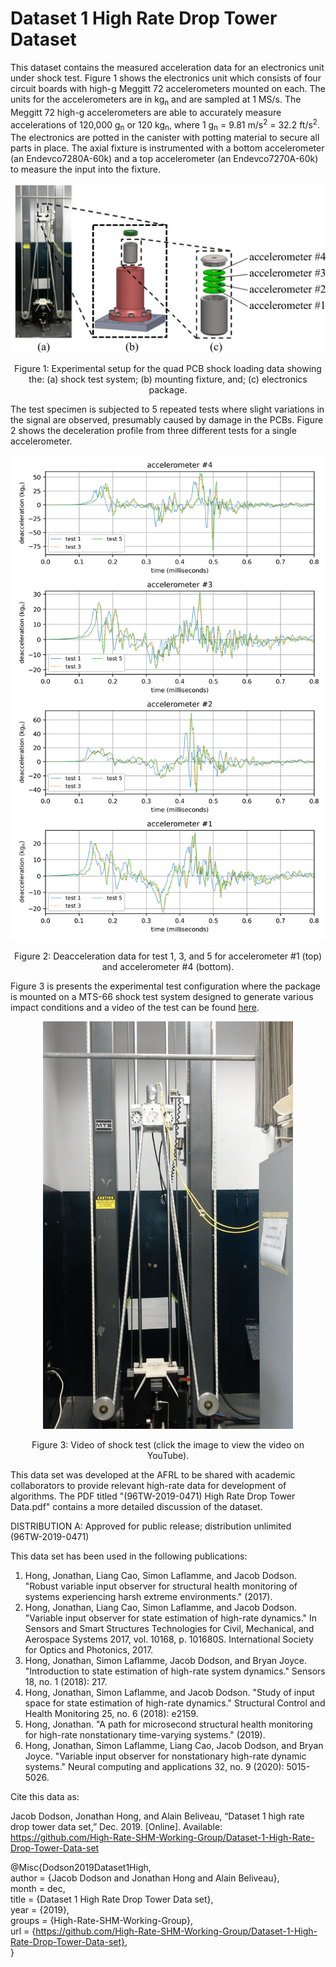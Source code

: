 # Dataset 1 High Rate Drop Tower Dataset 

This dataset contains the measured acceleration data for an electronics unit under shock test. Figure 1 shows the electronics unit which consists of four circuit boards with high-g Meggitt 72 accelerometers mounted on each. The units for the accelerometers are in kg<sub>n</sub> and are sampled at 1 MS/s. The Meggitt 72 high-g accelerometers are able to accurately measure accelerations of 120,000 g<sub>n</sub> or 120 kg<sub>n</sub>, where 1 g<sub>n</sub> = 9.81 m/s<sup>2</sup> = 32.2 ft/s<sup>2</sup>. The electronics are potted in the canister with potting material to secure all parts in place. The axial fixture is instrumented with a bottom accelerometer (an Endevco7280A-60k) and a top accelerometer (an Endevco7270A-60k) to measure the input into the fixture.



<p align="center">
<img src="images/test_setup.png" alt="drawing" width="600"/>
</p>
<p align="center">
Figure 1: Experimental setup for the quad PCB shock loading data showing the: (a) shock test system;  (b) mounting fixture, and; (c) electronics package.
</p>

The test specimen is subjected to 5 repeated tests where slight variations in the signal are observed, presumably caused by damage in the PCBs. Figure 2 shows the deceleration profile from three different tests for a single accelerometer.

<p align="center">
<img src="images/candata.png" alt="drawing" width="700"/>
</p>
<p align="center">
Figure 2: Deacceleration data for test 1, 3, and 5 for accelerometer #1 (top) and accelerometer #4 (bottom). 
</p>

Figure 3 is presents the experimental test configuration where the package is mounted on a MTS-66 shock test system designed to generate various impact conditions and a video of the test can be found <a href="https://www.youtube.com/watch?v=Azxv1YyBkQw&ab_channel=ARTS-LabattheUniversityofSouthCarolina">here</a>.

<p align="center">
<a href="https://www.youtube.com/watch?v=Azxv1YyBkQw&ab_channel=ARTS-LabattheUniversityofSouthCarolina"><img src="images/shock_test_system.png" alt="Shock test impact testing" width="400"></a>  
</p>
<p align="center">
Figure 3: Video of shock test (click the image to view the video on YouTube). 
</p>


This data set was developed at the AFRL to be shared with academic collaborators to provide relevant high-rate data for development of algorithms. The PDF titled "(96TW-2019-0471) High Rate Drop Tower Data.pdf" contains a more detailed discussion of the dataset. 

DISTRIBUTION A: Approved for public release; distribution unlimited (96TW-2019-0471)

This data set has been used in the following publications:
1. Hong, Jonathan, Liang Cao, Simon Laflamme, and Jacob Dodson. "Robust variable input observer for structural health monitoring of systems experiencing harsh extreme environments." (2017).
1. Hong, Jonathan, Liang Cao, Simon Laflamme, and Jacob Dodson. "Variable input observer for state estimation of high-rate dynamics." In Sensors and Smart Structures Technologies for Civil, Mechanical, and Aerospace Systems 2017, vol. 10168, p. 101680S. International Society for Optics and Photonics, 2017.
1. Hong, Jonathan, Simon Laflamme, Jacob Dodson, and Bryan Joyce. "Introduction to state estimation of high-rate system dynamics." Sensors 18, no. 1 (2018): 217.
1. Hong, Jonathan, Simon Laflamme, and Jacob Dodson. "Study of input space for state estimation of high-rate dynamics." Structural Control and Health Monitoring 25, no. 6 (2018): e2159.
1. Hong, Jonathan. "A path for microsecond structural health monitoring for high-rate nonstationary time-varying systems." (2019).
1. Hong, Jonathan, Simon Laflamme, Liang Cao, Jacob Dodson, and Bryan Joyce. "Variable input observer for nonstationary high-rate dynamic systems." Neural computing and applications 32, no. 9 (2020): 5015-5026.

Cite this data as: 

Jacob Dodson, Jonathan Hong, and Alain Beliveau, “Dataset 1 high rate drop tower data set,” Dec. 2019. [Online]. Available: https://github.com/High-Rate-SHM-Working-Group/Dataset-1-High-Rate-Drop-Tower-Data-set

@Misc{Dodson2019Dataset1High,  
  author = {Jacob Dodson and Jonathan Hong and Alain Beliveau},  
  month  = dec,  
  title  = {Dataset 1 High Rate Drop Tower Data set},  
  year   = {2019},  
  groups = {High-Rate-SHM-Working-Group},  
  url    = {https://github.com/High-Rate-SHM-Working-Group/Dataset-1-High-Rate-Drop-Tower-Data-set},  
}  



